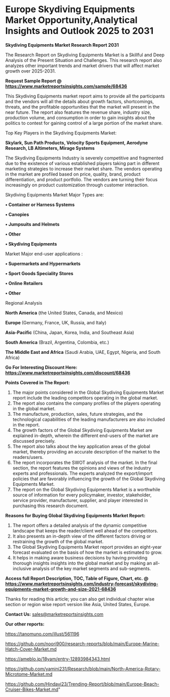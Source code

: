 # Europe Skydiving Equipments Market Opportunity,Analytical Insights and Outlook 2025 to 2031

<strong>Skydiving Equipments Market Research Report 2031</strong>

The Research Report on Skydiving Equipments Market is a Skillful and Deep Analysis of the Present Situation and Challenges. This research report also analyzes other important trends and market drivers that will affect market growth over 2025-2031.

<strong>Request Sample Report @ <a href=https://www.marketreportsinsights.com/sample/68436>https://www.marketreportsinsights.com/sample/68436</a></strong>

This Skydiving Equipments market report aims to provide all the participants and the vendors will all the details about growth factors, shortcomings, threats, and the profitable opportunities that the market will present in the near future. The report also features the revenue share, industry size, production volume, and consumption in order to gain insights about the politics to contest for gaining control of a large portion of the market share.

Top Key Players in the Skydiving Equipments Market:

<strong>Skylark, Sun Path Products, Velocity Sports Equipment, Aerodyne Research, LB Altimeters, Mirage Systems</strong>

The Skydiving Equipments Industry is severely competitive and fragmented due to the existence of various established players taking part in different marketing strategies to increase their market share. The vendors operating in the market are profiled based on price, quality, brand, product differentiation, and product portfolio. The vendors are turning their focus increasingly on product customization through customer interaction.

Skydiving Equipments Market Major Types are:

<strong>• Container or Harness Systems

• Canopies

• Jumpsuits and Helmets

• Other

• Skydiving Equipments</strong>

Market Major end-user applications :

<strong>• Supermarkets and Hypermarkets

• Sport Goods Speciality Stores

• Online Retailers

• Other</strong>

Regional Analysis

</u><strong><b>North America</b></strong> (the United States, Canada, and Mexico)

<strong><b>Europe </b></strong>(Germany, France, UK, Russia, and Italy)

<strong><b>Asia-Pacific</b></strong> (China, Japan, Korea, India, and Southeast Asia)

<strong><b>South America</b></strong> (Brazil, Argentina, Colombia, etc.)

<strong><b>The Middle East and Africa</b></strong> (Saudi Arabia, UAE, Egypt, Nigeria, and South Africa)

<strong>Go For Interesting Discount Here: <a href=https://www.marketreportsinsights.com/discount/68436>https://www.marketreportsinsights.com/discount/68436</a></strong>

<strong>Points Covered in The Report:</strong>
<ol>
  <li>The major points considered in the Global Skydiving Equipments Market report include the leading competitors operating in the global market.</li>
  <li>The report also contains the company profiles of the players operating in the global market.</li>
  <li>The manufacture, production, sales, future strategies, and the technological capabilities of the leading manufacturers are also included in the report.</li>
  <li>The growth factors of the Global Skydiving Equipments Market are explained in-depth, wherein the different end-users of the market are discussed precisely.</li>
  <li>The report also talks about the key application areas of the global market, thereby providing an accurate description of the market to the readers/users.</li>
  <li>The report incorporates the SWOT analysis of the market. In the final section, the report features the opinions and views of the industry experts and professionals. The experts analyzed the export/import policies that are favorably influencing the growth of the Global Skydiving Equipments Market.</li>
  <li>The report on the Global Skydiving Equipments Market is a worthwhile source of information for every policymaker, investor, stakeholder, service provider, manufacturer, supplier, and player interested in purchasing this research document.</li>
</ol>
<strong>Reasons for Buying Global Skydiving Equipments Market Report:</strong>

<ol>
  <li>The report offers a detailed analysis of the dynamic competitive landscape that keeps the reader/client well ahead of the competitors.</li>
  <li>It also presents an in-depth view of the different factors driving or restraining the growth of the global market.</li>
  <li>The Global Skydiving Equipments Market report provides an eight-year forecast evaluated on the basis of how the market is estimated to grow.</li>
  <li>It helps in making aware business decisions by having providing thorough insights insights into the global market and by making an all-inclusive analysis of the key market segments and sub-segments.</li>
</ol>
<strong>Access full Report Description, TOC, Table of Figure, Chart, etc. @ <a href=https://www.marketreportsinsights.com/industry-forecast/skydiving-equipments-market-growth-and-size-2021-68436>https://www.marketreportsinsights.com/industry-forecast/skydiving-equipments-market-growth-and-size-2021-68436</a></strong>


Thanks for reading this article; you can also get individual chapter wise section or region wise report version like Asia, United States, Europe.

<strong>Contact Us:</strong>
sales@marketreportsinsights.com

<strong>Our other reports:</strong>

<a href=https://tanomuno.com/illust/561196>https://tanomuno.com/illust/561196</a>

<a href=https://github.com/noori900/research-reports/blob/main/Europe-Marine-Hatch-Cover-Market.md>https://github.com/noori900/research-reports/blob/main/Europe-Marine-Hatch-Cover-Market.md</a>

<a href=https://ameblo.jp/18yam/entry-12893984343.html>https://ameblo.jp/18yam/entry-12893984343.html</a>

<a href=https://github.com/yamini231/Research/blob/main/North-America-Rotary-Microtome-Market.md>https://github.com/yamini231/Research/blob/main/North-America-Rotary-Microtome-Market.md</a>

<a href=https://github.com/Hindavi23/Trending-Report/blob/main/Europe-Beach-Cruiser-Bikes-Market.md>https://github.com/Hindavi23/Trending-Report/blob/main/Europe-Beach-Cruiser-Bikes-Market.md</a>"
